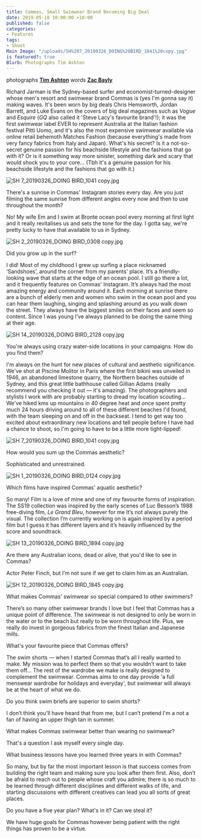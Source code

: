 ```yaml
---
title: Commas, Small Swimwear Brand Becoming Big Deal
date: 2019-05-18 10:00:00 +10:00
published: false
categories:
- Features
tags:
- Shoot
Main Image: "/uploads/SH%207_20190326_DOING%20BIRD_1041%20copy.jpg"
is featured?: true
Blurb: Photographs Tim Ashton
---
```


photographs **[Tim Ashton](https://www.instagram.com/timjohntom/)**
words **[Zac Bayly](https://www.instagram.com/zacbayly/)**

Richard Jarman is the Sydney-based surfer and economist-turned-designer whose men's resort and swimwear brand Commas is (yes I'm gonna say it) making waves. It's been worn by big deals Chris Hemsworth, Jordan Barrett, and Luke Evans on the covers of big deal magazines such as *Vogue* and *Esquire* (*GQ* also called it 'Steve Lacy's favourite brand'!); it was the first swimwear label EVER to represent Australia at the Italian fashion festival Pitti Uomo, and it's also the most expensive swimwear available via online retail behemoth Matches Fashion (because everything's made from very fancy fabrics from Italy and Japan). What's his secret? Is it a not-so-secret genuine passion for his beachside lifestyle and the fashions that go with it? Or is it something way more sinister, something dark and scary that would shock you to your core... (Tbh it's a genuine passion for his beachside lifestyle and the fashions that go with it.)

![SH 7_20190326_DOING BIRD_1041 copy.jpg](/uploads/SH%207_20190326_DOING%20BIRD_1041%20copy.jpg)

There's a sunrise in Commas' Instagram stories every day. Are you just filming the same sunrise from different angles every now and then to use throughout the month?

No! My wife Em and I swim at Bronte ocean pool every morning at first light and it really revitalises us and sets the tone for the day. I gotta say, we're pretty lucky to have that available to us in Sydney.

![SH 2_20190326_DOING BIRD_0308 copy.jpg](/uploads/SH%202_20190326_DOING%20BIRD_0308%20copy.jpg)

Did you grow up in the surf?

I did! Most of my childhood I grew up surfing a place nicknamed ‘Sandshoes’, around the corner from my parents' place. It’s a friendly-looking wave that starts at the edge of an ocean pool. I still go there a lot, and it frequently features on Commas' Instagram. It’s always had the most amazing energy and community around it. Each morning at sunrise there are a bunch of elderly men and women who swim in the ocean pool and you can hear them laughing, singing and splashing around as you walk down the street. They always have the biggest smiles on their faces and seem so content. Since I was young I’ve always planned to be doing the same thing at their age.

![SH 14_20190326_DOING BIRD_2128 copy.jpg](/uploads/SH%2014_20190326_DOING%20BIRD_2128%20copy.jpg)

You're always using crazy water-side locations in your campaigns. How do you find them?

I'm always on the hunt for new places of cultural and aesthetic significance. We've shot at Piscine Molitor in Paris where the first bikini was unveiled in 1946, an abandoned limestone quarry, the Northern beaches outside of Sydney, and this great little bathhouse called Gillian Adams (really recommend you checking it out — it's amazing). The photographers and stylists I work with are probably starting to dread my location scouting... We've hiked kms up mountains in 40 degree heat and once spent pretty much 24 hours driving around to all of these different beaches I'd found, with the team sleeping on and off in the backseat. I tend to get way too excited about extraordinary new locations and tell people before I have had a chance to shoot, so I'm going to have to be a little more tight-lipped!

![SH 7_20190326_DOING BIRD_1041 copy.jpg](/uploads/SH%207_20190326_DOING%20BIRD_1041%20copy.jpg)

How would you sum up the Commas aesthetic?

Sophisticated and unrestrained.

![SH 1_20190326_DOING BIRD_0124 copy.jpg](/uploads/SH%201_20190326_DOING%20BIRD_0124%20copy.jpg)

Which films have inspired Commas' aquatic aesthetic?


So many! Film is a love of mine and one of my favourite forms of inspiration. The SS19 collection was inspired by the early scenes of Luc Besson’s 1988 free-diving film, *Le Grand Bleu*, however for me It’s not always purely the visual. The collection I’m currently working on is again inspired by a period film but I guess it has different layers and it’s heavily influenced by the score and soundtrack.

![SH 13_20190326_DOING BIRD_1894 copy.jpg](/uploads/SH%2013_20190326_DOING%20BIRD_1894%20copy.jpg)

Are there any Australian icons, dead or alive, that you'd like to see in Commas?


Actor Peter Finch, but I’m not sure if we get to claim him as an Australian.

![SH 12_20190326_DOING BIRD_1845 copy.jpg](/uploads/SH%2012_20190326_DOING%20BIRD_1845%20copy.jpg)

What makes Commas' swimwear so special compared to other swimmers?


There’s so many other swimwear brands I love but I feel that Commas has a unique point of difference. The swimwear is not designed to only be worn in the water or to the beach but really to be worn throughout life. Plus, we really do invest in gorgeous fabrics from the finest Italian and Japanese mills.

What's your favourite piece that Commas offers?


The swim shorts — when I started Commas that’s all I really wanted to make. My mission was to perfect them so that you wouldn’t want to take them off... The rest of the wardrobe we make is really designed to complement the swimwear. Commas aims to one day provide 'a full menswear wardrobe for holidays and everyday', but swimwear will always be at the heart of what we do.

Do you think swim briefs are superior to swim shorts?


I don’t think you'll have heard that from me, but I can’t pretend I'm a not a fan of having an upper thigh tan in summer.

What makes Commas swimwear better than wearing no swimwear?


That's a question I ask myself every single day.

What business lessons have you learned three years in with Commas?


So many, but by far the most important lesson is that success comes from building the right team and making sure you look after them first. Also, don’t be afraid to reach out to people whose craft you admire; there is so much to be learned through different disciplines and different walks of life, and starting discussions with different creatives can lead you all sorts of great places.

Do you have a five year plan? What's in it? Can we steal it?


We have huge goals for Commas however being patient with the right things has proven to be a virtue.